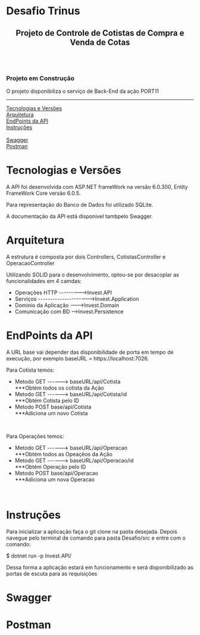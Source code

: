 # Desafio Trinus

<h2 align="center">Projeto de Controle de Cotistas de Compra e Venda de Cotas</h2>
<br>
<br>
<h3>Projeto em Construção</h3>
<p>O projeto disponibiliza o serviço de Back-End da ação PORT11</p>
<hr>

<p align="left">
  <a href="#Tecnologias e Versões"> Tecnologias e Versões </a>
  <br>
  <a href="#Arquitetura"> Arquitetura </a>
  <br>
  <a href="#EndPoints da API"> EndPoints da API </a>
  <br>
  <a href="#Instruções"> Instruções </a>
  <br>
  <br>
  <a href="#Swagger"> Swagger </a>
  <br>
  <a href="#Postman"> Postman </a>
  <br>
</p>


# Tecnologias e Versões
<p>
A API foi desenvolvida com ASP.NET frameWork na versão 6.0.300, Entity FrameWork Core versão 6.0.5.
</p>
<p>
Para representação do Banco de Dados foi utilizado SQLite.
</p>
<p>
A documentação da API está disponivel tambpelo Swagger.
</p>


# Arquitetura
<p>A estrutura é composta por dois Controllers, CotistasController e OperacaoController</p>
<p>Utilizando SOLID para o desenvolvimento, optou-se por desacoplar as funcionalidades em 4 camdas:<p>
<ul>
  <li>Operações HTTP --------->Invest.API</li>
  <li>Serviços --------------------->Invest.Application</li>
  <li>Dominio da Aplicação --->Invest.Domain</li>
  <li>Comunicação com BD -->Invest.Persistence</li>
</ul>

# EndPoints da API
A URL base vai depender das disponibilidade de porta em tempo de execução, por exemplo baseURL = https://localhost:7026.

<p>Para Cotista temos:</p>
<ul>
  <li>Metodo GET ------> baseURL/api/Cotista</li>
  ***Obtém todos os cotista da Ação
  <br>
  <li>Metodo GET ------> baseURL/api/Cotista/id</li>
  ***Obtém Cotista pelo ID
  <br>
  <li>Metodo POST base/api/Cotista</li>
  ***Adiciona um novo Cotista
 </ul>
<br>
<p>Para Operações temos:</p>
<ul>
  <li>Metodo GET ------> baseURL/api/Operacao</li>
  ***Obtém todos as Opeaçẽos da Ação
  <br>
  <li>Metodo GET ------> baseURL/api/Operacao/id</li>
  ***Obtém Operação pelo ID
  <br>
  <li>Metodo POST base/api/Operacao</li>
  ***Adiciona um nova Operacao
 </ul>
<br>

# Instruções
Para inicializar a aplicação faça o git clone na pasta desejada. Depois navegue pelo terminal de comando para pasta Desafio/src e entre com o comando: 
<p>$ dotnet run -p Invest.API/</p>
<p>Dessa forma a aplicação estará em funcionamento e será disponibilizado as portas de escuta para as requisições<p>



# Swagger

# Postman
